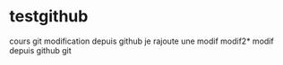 # testgithub
cours git
modification depuis github
je rajoute une modif
modif2*
modif depuis github
git
